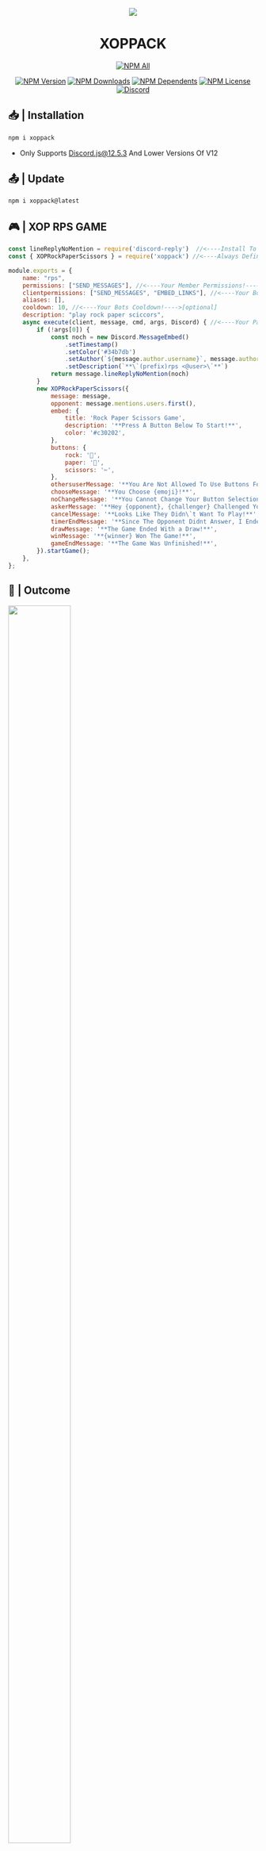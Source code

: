 <p align="center">
<a href="https://xopbot-gg.glitch.me/"><img src="https://cdn.discordapp.com/avatars/831824859066925087/6fb334d187ba17372343e45a3a7a76da.webp"></a>
</p>
<h1 align="center"><strong>XOPPACK</h1></strong>
<p align ="center">
    <a href="https://www.npmjs.com/package/xoppack"><img src="https://nodei.co/npm/xoppack.png?downloads=true&downloadRank=true&stars=true" alt="NPM All"></a>
</p>
<p align="center">
    <a href="https://www.npmjs.com/package/xoppack"><img src="https://img.shields.io/npm/v/xoppack.svg?maxAge=3600" alt="NPM Version" /></a>
    <a href="https://www.npmjs.com/package/xoppack"><img src="https://img.shields.io/npm/dt/xoppack.svg?maxAge=3600" alt="NPM Downloads" /></a>
    <a href="https://www.npmjs.com/package/xoppack"><img src="https://badgen.net/npm/dependents/xoppack" alt="NPM Dependents"></a>
    <a href="https://www.npmjs.com/package/xoppack"><img src="https://badgen.net/npm/license/xoppack" alt="NPM License"></a>
    <a href="https://discord.gg/invite/dPXTa2XERS"><img src="https://badgen.net/discord/online-members/dPXTa2XERS" alt="Discord"></a>
</p>

## **📥 | Installation**
```js
npm i xoppack
```

- Only Supports Discord.js@12.5.3 And Lower Versions Of V12

## **📤 | Update**
```js
npm i xoppack@latest
```

## **🎮 | XOP RPS GAME**
```js
const lineReplyNoMention = require('discord-reply')  //<----Install To Work!---->
const { XOPRockPaperScissors } = require('xoppack') //<----Always Define XOPPACK---->

module.exports = {
    name: "rps",
    permissions: ["SEND_MESSAGES"], //<----Your Member Permissions!---->[optional]
    clientpermissions: ["SEND_MESSAGES", "EMBED_LINKS"], //<----Your Bots Permissions!---->[optional]
    aliases: [],
    cooldown: 10, //<----Your Bots Cooldown!---->[optional]
    description: "play rock paper sciccors",
    async execute(client, message, cmd, args, Discord) { //<----Your Parameters---->
        if (!args[0]) {
            const noch = new Discord.MessageEmbed()
                .setTimestamp()
                .setColor('#34b7db')
                .setAuthor(`${message.author.username}`, message.author.displayAvatarURL({ dynamic: true }))
                .setDescription(`**\`(prefix)rps <@user>\`**`)
            return message.lineReplyNoMention(noch)
        }
        new XOPRockPaperScissors({
            message: message,
            opponent: message.mentions.users.first(),
            embed: {
                title: 'Rock Paper Scissors Game',
                description: '**Press A Button Below To Start!**',
                color: '#c30202',
            },
            buttons: {
                rock: '🗻',
                paper: '📄',
                scissors: '✂',
            },
            othersuserMessage: '**You Are Not Allowed To Use Buttons For This Message!**',
            chooseMessage: '**You Choose {emoji}!**',
            noChangeMessage: '**You Cannot Change Your Button Selection!**',
            askerMessage: '**Hey {opponent}, {challenger} Challenged You For A Game Of Rock Paper Scissors!**',
            cancelMessage: '**Looks Like They Didn\`t Want To Play!**',
            timerEndMessage: '**Since The Opponent Didnt Answer, I Ended The Game!**',
            drawMessage: '**The Game Ended With a Draw!**',
            winMessage: '**{winner} Won The Game!**',
            gameEndMessage: '**The Game Was Unfinished!**',
        }).startGame();
    },
};
```

## **🤳 | Outcome**
<img height=80% width=50% src="https://cdn.discordapp.com/attachments/824319314495537175/886540431075188746/Screenshot_2021-09-12_121435.png">

## **🎮 | XOP SNAKE GAME**
```js
const lineReplyNoMention = require('discord-reply') //<----Install To Work!---->
const { XOPSnake } = require("xoppack") //<----Always Define XOPPACK---->

module.exports = {
    name: "snake",
    cooldown: 10, //<----Your Bots Cooldown!---->[optional]
    permissions: ["SEND_MESSAGES"], //<----Your Member Permissions!---->[optional]
    clientpermissions: ["SEND_MESSAGES", "EMBED_LINKS"], //<----Your Bots Permissions!---->[optional]
    description: "snake in discord!",
    async execute(client, message, cmd, args, Discord) { //<----Your Parameters---->
        new XOPSnake({
            message: message,
            embed: {
                title: 'Snake Game',
                color: '#34b7db',
                OverTitle: "**Game Over!**",
            },
            snake: { head: '🔴', body: '🟥', tail: '🔴' },
            emojis: {
                board: '⬛',
                food: '🍌',
                up: '⬆️',
                right: '➡️',
                down: '⬇️',
                left: '⬅️',
            },
            othersuserMessage: '**You Are Not Allowed To Use The Buttons For The Snake Game!**',
        }).startGame();
    },
};
```

## **🤳 | Outcome**
<img height=70% width=50% src='https://cdn.discordapp.com/attachments/824319314495537175/886540689314299944/Screenshot_2021-09-12_121559.png'>

## **🆘 | Bugs**
You Can Visit The [Issues](https://github.com/HACKERPROTM/xoppack/issues) Page Of XOPPACK To Report [bugs](https://github.com/HACKERPROTM/xoppack/issues) Or [Errors](https://github.com/HACKERPROTM/xoppack/issues) Found!
Also Dont Be Afraid To Ping Me 'Once' On My [Server](https://discord.gg/invite/dPXTa2XERS) Just Click The Image And It Will Send You To The Server ⏬

## **👥 | Discord Server**
<a href="https://discord.gg/invite/dPXTa2XERS"><img src="https://discord.com/api/guilds/707557478254247936/widget.png?style=banner4" alt="Discord"></a>